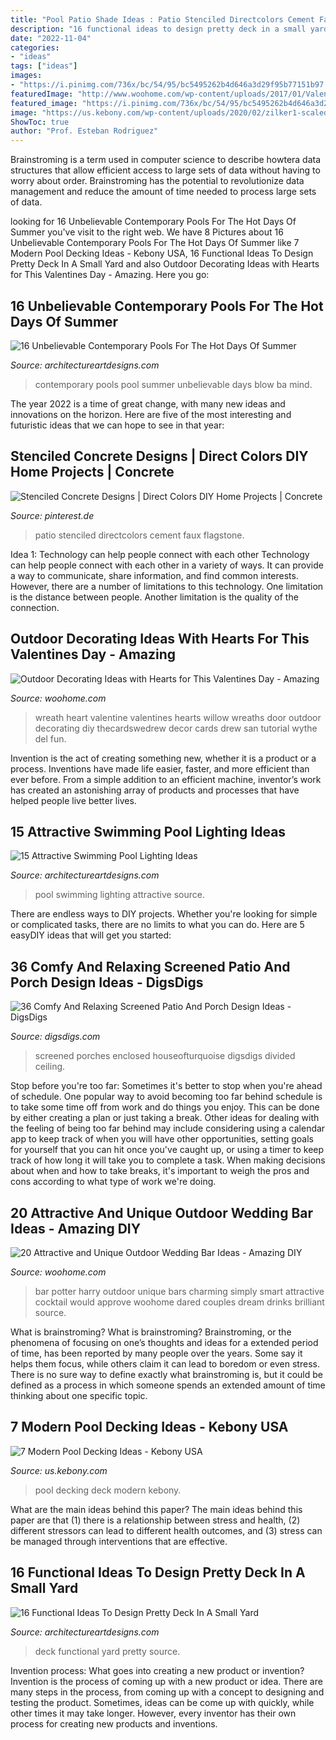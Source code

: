 ```yaml
---
title: "Pool Patio Shade Ideas : Patio Stenciled Directcolors Cement Faux Flagstone"
description: "16 functional ideas to design pretty deck in a small yard"
date: "2022-11-04"
categories:
- "ideas"
tags: ["ideas"]
images:
- "https://i.pinimg.com/736x/bc/54/95/bc5495262b4d646a3d29f95b77151b97.jpg"
featuredImage: "http://www.woohome.com/wp-content/uploads/2017/01/Valentines-day-outdoor-decor-16.jpg"
featured_image: "https://i.pinimg.com/736x/bc/54/95/bc5495262b4d646a3d29f95b77151b97.jpg"
image: "https://us.kebony.com/wp-content/uploads/2020/02/zilker1-scaled.jpg"
ShowToc: true
author: "Prof. Esteban Rodriguez"
---
```



Brainstroming is a term used in computer science to describe howtera data structures that allow efficient access to large sets of data without having to worry about order. Brainstroming has the potential to revolutionize data management and reduce the amount of time needed to process large sets of data.

	

		
looking for 16 Unbelievable Contemporary Pools For The Hot Days Of Summer you've visit to the right web. We have 8 Pictures about 16 Unbelievable Contemporary Pools For The Hot Days Of Summer like 7 Modern Pool Decking Ideas - Kebony USA, 16 Functional Ideas To Design Pretty Deck In A Small Yard and also Outdoor Decorating Ideas with Hearts for This Valentines Day - Amazing. Here you go:
		
    
## 16 Unbelievable Contemporary Pools For The Hot Days Of Summer

<img loading=lazy src="https://www.architectureartdesigns.com/wp-content/uploads/2015/04/16-Unbelievable-Contemporary-Pools-For-The-Hot-Days-Of-Summer-5-630x945.jpg" onerror="this.onerror=null;this.src='https://tse2.mm.bing.net/th?id=OIP.X5DBkwzpVaV19Q74Nu_sPAHaLH&amp;pid=15.1';" alt="16 Unbelievable Contemporary Pools For The Hot Days Of Summer">

_Source: architectureartdesigns.com_

>contemporary pools pool summer unbelievable days blow ba mind. 

	

The year 2022 is a time of great change, with many new ideas and innovations on the horizon. Here are five of the most interesting and futuristic ideas that we can hope to see in that year:

    
## Stenciled Concrete Designs | Direct Colors DIY Home Projects | Concrete

<img loading=lazy src="https://i.pinimg.com/736x/bc/54/95/bc5495262b4d646a3d29f95b77151b97.jpg" onerror="this.onerror=null;this.src='https://tse1.mm.bing.net/th?id=OIP.cEJy3zYnbhIyfpPrsihfGgHaJ3&amp;pid=15.1';" alt="Stenciled Concrete Designs | Direct Colors DIY Home Projects | Concrete">

_Source: pinterest.de_

>patio stenciled directcolors cement faux flagstone. 

	

Idea 1: Technology can help people connect with each other
Technology can help people connect with each other in a variety of ways. It can provide a way to communicate, share information, and find common interests. However, there are a number of limitations to this technology. One limitation is the distance between people. Another limitation is the quality of the connection.

    
## Outdoor Decorating Ideas With Hearts For This Valentines Day - Amazing

<img loading=lazy src="http://www.woohome.com/wp-content/uploads/2017/01/Valentines-day-outdoor-decor-16.jpg" onerror="this.onerror=null;this.src='https://tse3.mm.bing.net/th?id=OIP.Fjf8lZi04QSGieVgoioWRAHaKq&amp;pid=15.1';" alt="Outdoor Decorating Ideas with Hearts for This Valentines Day - Amazing">

_Source: woohome.com_

>wreath heart valentine valentines hearts willow wreaths door outdoor decorating diy thecardswedrew decor cards drew san tutorial wythe del fun. 

	

Invention is the act of creating something new, whether it is a product or a process. Inventions have made life easier, faster, and more efficient than ever before. From a simple addition to an efficient machine, inventor’s work has created an astonishing array of products and processes that have helped people live better lives.

    
## 15 Attractive Swimming Pool Lighting Ideas

<img loading=lazy src="https://www.architectureartdesigns.com/wp-content/uploads/2015/09/6-630x419.jpg" onerror="this.onerror=null;this.src='https://tse1.mm.bing.net/th?id=OIP.15w_P43BkO2ViaXbpHHnbAHaE7&amp;pid=15.1';" alt="15 Attractive Swimming Pool Lighting Ideas">

_Source: architectureartdesigns.com_

>pool swimming lighting attractive source. 

	

There are endless ways to DIY projects. Whether you're looking for simple or complicated tasks, there are no limits to what you can do. Here are 5 easyDIY ideas that will get you started: 

    
## 36 Comfy And Relaxing Screened Patio And Porch Design Ideas - DigsDigs

<img loading=lazy src="https://www.digsdigs.com/photos/comfy-and-relaxing-screened-patio-design-ideas-33-554x554.jpg" onerror="this.onerror=null;this.src='https://tse1.mm.bing.net/th?id=OIP.m0x7J6ndrxu7rA8vs7VidwHaHa&amp;pid=15.1';" alt="36 Comfy And Relaxing Screened Patio And Porch Design Ideas - DigsDigs">

_Source: digsdigs.com_

>screened porches enclosed houseofturquoise digsdigs divided ceiling. 

	

Stop before you're too far: Sometimes it's better to stop when you're ahead of schedule.
One popular way to avoid becoming too far behind schedule is to take some time off from work and do things you enjoy. This can be done by either creating a plan or just taking a break. Other ideas for dealing with the feeling of being too far behind may include considering using a calendar app to keep track of when you will have other opportunities, setting goals for yourself that you can hit once you've caught up, or using a timer to keep track of how long it will take you to complete a task. When making decisions about when and how to take breaks, it's important to weigh the pros and cons according to what type of work we're doing.

    
## 20 Attractive And Unique Outdoor Wedding Bar Ideas - Amazing DIY

<img loading=lazy src="http://www.woohome.com/wp-content/uploads/2015/04/outdoor-wedding-bar-woohome-9.jpg" onerror="this.onerror=null;this.src='https://tse1.mm.bing.net/th?id=OIP.dgp-QA3_41ppr0e1JawRGAHaKh&amp;pid=15.1';" alt="20 Attractive and Unique Outdoor Wedding Bar Ideas - Amazing DIY">

_Source: woohome.com_

>bar potter harry outdoor unique bars charming simply smart attractive cocktail would approve woohome dared couples dream drinks brilliant source. 

	

What is brainstroming?
What is brainstroming? Brainstroming, or the phenomena of focusing on one’s thoughts and ideas for a extended period of time, has been reported by many people over the years. Some say it helps them focus, while others claim it can lead to boredom or even stress. There is no sure way to define exactly what brainstroming is, but it could be defined as a process in which someone spends an extended amount of time thinking about one specific topic.

    
## 7 Modern Pool Decking Ideas - Kebony USA

<img loading=lazy src="https://us.kebony.com/wp-content/uploads/2020/02/zilker1-scaled.jpg" onerror="this.onerror=null;this.src='https://tse1.mm.bing.net/th?id=OIP.PfB-a3r9ja7EZ9_JPl-BZgHaEK&amp;pid=15.1';" alt="7 Modern Pool Decking Ideas - Kebony USA">

_Source: us.kebony.com_

>pool decking deck modern kebony. 

	

What are the main ideas behind this paper?
The main ideas behind this paper are that (1) there is a relationship between stress and health, (2) different stressors can lead to different health outcomes, and (3) stress can be managed through interventions that are effective.

    
## 16 Functional Ideas To Design Pretty Deck In A Small Yard

<img loading=lazy src="https://www.architectureartdesigns.com/wp-content/uploads/2016/03/4-53.jpg" onerror="this.onerror=null;this.src='https://tse3.mm.bing.net/th?id=OIP.QvcgdS1OcU7ORPTFuWE8hAAAAA&amp;pid=15.1';" alt="16 Functional Ideas To Design Pretty Deck In A Small Yard">

_Source: architectureartdesigns.com_

>deck functional yard pretty source. 

	

Invention process: What goes into creating a new product or invention?
Invention is the process of coming up with a new product or idea. There are many steps in the process, from coming up with a concept to designing and testing the product. Sometimes, ideas can be come up with quickly, while other times it may take longer. However, every inventor has their own process for creating new products and inventions.

